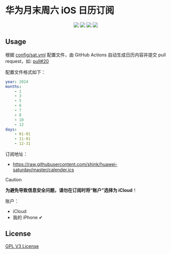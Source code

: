 # 华为月末周六 iOS 日历订阅

<p align="center">
    <a href="https://github.com/shink/huawei-saturday/actions/workflows/submit-pr.yml"><img src="https://github.com/shink/huawei-saturday/actions/workflows/submit-pr.yml/badge.svg" /></a>
    <img src="https://img.shields.io/badge/language-python-3572A5.svg" />
    <img src="https://img.shields.io/github/stars/shink/huawei-saturday.svg?label=stars&logo=github" />
    <img src="https://img.shields.io/github/forks/shink/huawei-saturday.svg?label=forks&logo=github" />
</p>

## Usage

根据 [config/sat.yml](config/sat.yml) 配置文件，由 GitHub Actions 自动生成日历内容并提交 pull request，如: [pull#20](https://github.com/shink/huawei-saturday/pull/20)

配置文件格式如下：

```yaml
year: 2024
months:
    - 1
    - 3
    - 5
    - 6
    - 7
    - 8
    - 10
    - 12
days:
    - 01-01
    - 11-01
    - 12-31
```

订阅地址：

- https://raw.githubusercontent.com/shink/huawei-saturday/master/calender.ics

> [!CAUTION]
>
> **为避免导致信息安全问题，请勿在订阅时将“账户”选择为 iCloud**！
>
> 账户：
>  - iCloud
>  - 我的 iPhone ✔

## License

[GPL V3 License](LICENSE)
